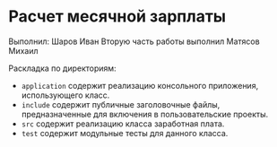 ﻿# Расчет месячной зарплаты

Выполнил: Шаров Иван
Вторую часть работы выполнил Матясов Михаил

Раскладка по директориям:

  - `application` содержит реализацию консольного приложения, использующего
     класс.
  - `include` содержит публичные заголовочные файлы, предназначенные для
    включения в пользовательские проекты.
  - `src` содержит реализацию класса заработная плата.
  - `test` содержит модульные тесты для данного класса.

